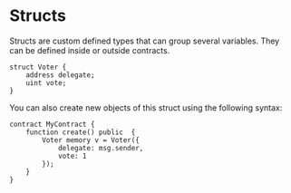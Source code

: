# Structs

<!--
cSpell:ignore struct structs
-->

Structs are custom defined types that can group several variables. They can be defined inside or outside contracts.

```solidity
struct Voter {
    address delegate;
    uint vote;
}
```

You can also create new objects of this struct using the following syntax:

```solidity
contract MyContract {
    function create() public  {
        Voter memory v = Voter({
            delegate: msg.sender,
            vote: 1
        });
    }
}
```
